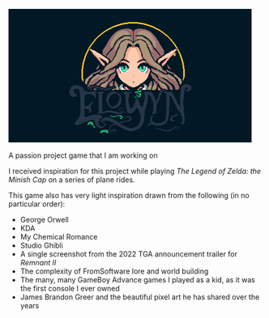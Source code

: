![title](./Art/UI/Title/title.png)

A passion project game that I am working on

I received inspiration for this project while playing *The Legend of Zelda: the Minish Cap* on a series of plane rides.

This game also has very light inspiration drawn from the following (in no particular order):
- George Orwell
- KDA
- My Chemical Romance
- Studio Ghibli
- A single screenshot from the 2022 TGA announcement trailer for *Remnant II*
- The complexity of FromSoftware lore and world building
- The many, many GameBoy Advance games I played as a kid, as it was the first console I ever owned
- James Brandon Greer and the beautiful pixel art he has shared over the years
